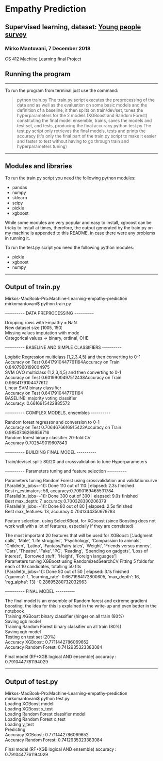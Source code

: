 # Empathy Prediction
## Supervised learning, dataset: [Young people survey](https://www.kaggle.com/miroslavsabo/young-people-survey/)
### Mirko Mantovani, 7 December 2018

CS 412 Machine Learning final Project

## Running the program
---
To run the program from terminal just use the command:
> python train.py
The train.py script executes the preprocessing of the data and as well as the evaluation on some basic models and the definition of a baseline,
it then splits on train/dev/set, tunes the hyperparameters for the 2 models (XGBoost and Random Forest) constituting the final model ensemble, trains, saves the models and test set, and tests, producing the final accuracy
> python test.py
The test.py script only retrieves the final models, tests and prints the accuracy (it's only the final part of the train.py script to make it easier and faster to test without having to go through train and hyperparameters tuning)
---
## Modules and libraries
To run the train.py script you need the following python modules:
* pandas
* numpy
* sklearn
* scipy
* pickle
* xgboost

While some modules are very popular and easy to install, xgboost can be tricky to install at times, therefore, the output generated by the train.py on my machine is appended to this README, in case there were any problems in running it.

To run the test.py script you need the following python modules:
* pickle
* xgboost
* numpy
---
## Output of train.py

Mirkos-MacBook-Pro:Machine-Learning-empathy-prediction mirkomantovani$ python train.py

---------- DATA PREPROCESSING ----------

Dropping rows with Empathy = NaN  
New dataset size:(1005, 150)  
Missing values imputation with mode  
Categorical values -> binary, ordinal, OHE  

---------- BASELINE AND SIMPLE CLASSIFIERS ----------

Logistic Regression multiclass (1,2,3,4,5) and then converting to 0-1  
Accuracy on Test 0.6417910447761194Accuracy on Train 0.8407960199004975  
SVM OVO multiclass (1,2,3,4,5) and then converting to 0-1  
Accuracy on Test 0.6019900497512438Accuracy on Train 0.9664179104477612  
Linear SVM binary classifier  
Accuracy on Test 0.6417910447761194  
BASELINE: majority voting classifier  
Accuracy: 0.6616915422885572  

---------- COMPLEX MODELS, ensembles ----------

Random forest regressor and conversion to 0-1  
Accuracy on Test 0.7064676616915423Accuracy on Train 0.9850746268656716  
Random forest binary classifier 20-fold CV  
Accuracy 0.702549019607843  

---------- BUILDING FINAL MODEL ----------

Train/dev/set split: 80/20 and crossvalidation to tune Hyperparameters

---------- Parameters tuning and feature selection ----------

Parameters tuning Random Forest using crossvalidation and validationcurve  
[Parallel(n_jobs=-1)]: Done 110 out of 110 | elapsed:    2.3s finished  
Best n_estimators: 56, accuracy:0.7090169465531784  
[Parallel(n_jobs=-1)]: Done 300 out of 300 | elapsed:    9.0s finished  
Best max_depth: 7, accuracy:0.700328330206379  
[Parallel(n_jobs=-1)]: Done  80 out of  80 | elapsed:    2.5s finished  
Best max_features: 13, accuracy:0.7041344350679793  

Feature selection, using SelectKBest, for XGboost (since Boosting does not work well with a lot of features, especially if they are correlated)

The most important 20 features that will be used for XGBoost:
['Judgment calls', 'Male', 'Life struggles', 'Psychology', 'Compassion to animals', 'Children', 'Latino', 'Fantasy/Fairy tales', 'Weight', 'Friends versus money', 'Cars', 'Theatre', 'Fake', 'PC', 'Reading', 'Spending on gadgets', 'Loss of interest', 'Borrowed stuff', 'Height', 'Foreign languages']  
Parameters tuning XGBoost using RandomizedSearchCV
Fitting 5 folds for each of 10 candidates, totalling 50 fits  
[Parallel(n_jobs=1)]: Done  50 out of  50 | elapsed:    3.1s finished  
{'gamma': 1, 'learning_rate': 0.6671984172800605, 'max_depth': 16, 'reg_alpha': 13}
-0.28695280732032963

---------- FINAL MODEL ----------

The final model is an ensemble of Random forest and extreme gradient boosting, the idea for this is explained in the write-up and even better in the notebook  
Training XGBoost binary classifier (hinge) on all train (80%)  
Saving xgb model  
Training Random Forest binary classifier on all train (80%)  
Saving xgb model  
Testing on test set (20%)  
Accuracy XGBoost: 0.7711442786069652  
Accuracy Random Forest: 0.7412935323383084  

Final model (RF+XGB logical AND ensemble) accuracy : 0.7910447761194029

---
## Output of test.py

Mirkos-MacBook-Pro:Machine-Learning-empathy-prediction mirkomantovani$ python test.py  
Loading XGBoost model  
Loading XGBoost x_test  
Loading Random Forest classifier model  
Loading Random Forest x_test  
Loading y_test  
Predicting  
Accuracy XGBoost: 0.7711442786069652  
Accuracy Random Forest: 0.7412935323383084  

Final model (RF+XGB logical AND ensemble) accuracy : 0.7910447761194029